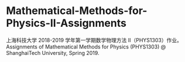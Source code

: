 # Mathematical-Methods-for-Physics-II-Assignments
上海科技大学 2018-2019 学年第一学期数学物理方法 II（PHYS1303）作业。Assignments of Mathematical Methods for Physics (PHYS1303) @ ShanghaiTech University, Spring 2019.
